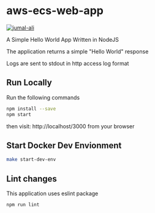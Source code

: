 # aws-ecs-web-app
[![jumal-ali](https://circleci.com/gh/jumal-ali/aws-ecs-web-app.svg?style=shield)](https://app.circleci.com/pipelines/github/jumal-ali/aws-ecs-web-app)

A Simple Hello World App Written in NodeJS

The application returns a simple "Hello World" response

Logs are sent to stdout in http access log format

## Run Locally

Run the following commands

```sh
npm install --save
npm start
```

then visit: http://localhost/3000 from your browser

## Start Docker Dev Envionment 

```sh
make start-dev-env
```

## Lint changes

This application uses eslint package

```sh
npm run lint
```
